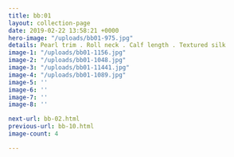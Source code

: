 ```yaml
---
title: bb:01
layout: collection-page
date: 2019-02-22 13:58:21 +0000
hero-image: "/uploads/bb01-975.jpg"
details: Pearl trim . Roll neck . Calf length . Textured silk
image-1: "/uploads/bb01-1156.jpg"
image-2: "/uploads/bb01-1048.jpg"
image-3: "/uploads/bb01-11441.jpg"
image-4: "/uploads/bb01-1089.jpg"
image-5: ''
image-6: ''
image-7: ''
image-8: ''

next-url: bb-02.html
previous-url: bb-10.html
image-count: 4

---
```

